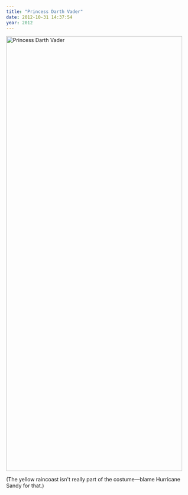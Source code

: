 ```yaml
---
title: "Princess Darth Vader"
date: 2012-10-31 14:37:54
year: 2012
---
```

<img title="Princess Darth Vader" src="{{'/files/2012/10/pd.png' | relative_url}}" alt="Princess Darth Vader" width="476" height="1175" />
<p>(The yellow raincoast isn't really part of the costume&mdash;blame Hurricane Sandy for that.)</p>

